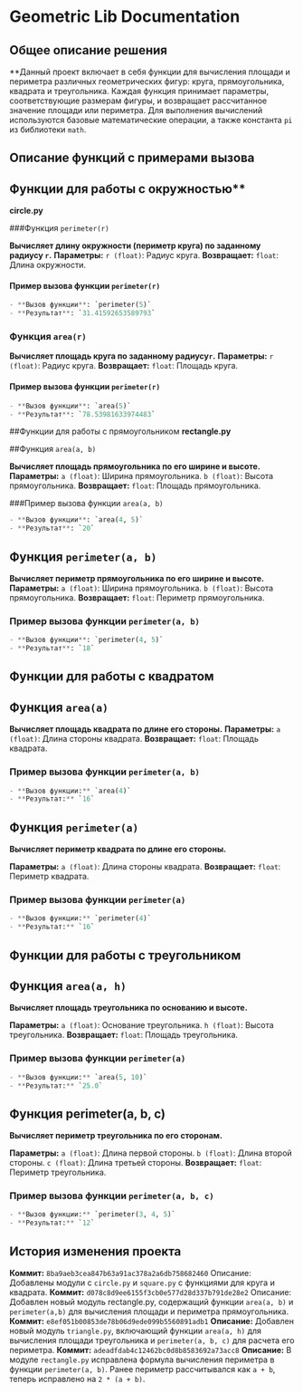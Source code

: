 # **Geometric Lib Documentation** 
## **Общее описание решения**
**Данный проект включает в себя функции для вычисления площади и периметра различных геометрических фигур: круга, прямоугольника, квадрата и треугольника. Каждая функция принимает параметры, соответствующие размерам фигуры, и возвращает рассчитанное значение площади или периметра. Для выполнения вычислений используются базовые математические операции, а также константа `pi` из библиотеки `math`.

## Описание функций с примерами вызова

## Функции для работы с окружностью**
**circle.py**

###Функция `perimeter(r)`

**Вычисляет длину окружности (периметр круга) по заданному радиусу `r`.**
**Параметры:**
`r (float)`: Радиус круга.
**Возвращает:**
`float`: Длина окружности.

#### Пример вызова функции `perimeter(r)`
```python
- **Вызов функции**: `perimeter(5)`
- **Результат**: `31.41592653589793`
```

    
### Функция `area(r)`

**Вычисляет площадь круга по заданному радиусу`r`.**
**Параметры:**
`r (float)`: Радиус круга.
**Возвращает:**
`float`: Площадь круга.

#### Пример вызова функции `perimeter(r)`
```python
- **Вызов функции**: `area(5)`
- **Результат**: `78.53981633974483`
```

##Функции для работы с прямоугольником
**rectangle.py**

##Функция `area(a, b)`

**Вычисляет площадь прямоугольника по его ширине и высоте.**
**Параметры:**
`a (float)`: Ширина прямоугольника.
`b (float)`: Высота прямоугольника.
**Возвращает:**
`float`: Площадь прямоугольника.

###Пример вызова функции `area(a, b)`
```python
- **Вызов функции**: `area(4, 5)`
- **Результат**: `20`
```

## Функция `perimeter(a, b)`

**Вычисляет периметр прямоугольника по его ширине и высоте.**
**Параметры:**
`a (float)`: Ширина прямоугольника.
`b (float)`: Высота прямоугольника.
**Возвращает:**
`float`: Периметр прямоугольника.

### Пример вызова функции `perimeter(a, b)`
```python
- **Вызов функции**: `perimeter(4, 5)`
- **Результат**: `18`
```

## **Функции для работы с квадратом**

## Функция `area(a)`

**Вычисляет площадь квадрата по длине его стороны.**
**Параметры:**
`a (float)`: Длина стороны квадрата.
**Возвращает:**
`float`: Площадь квадрата.

### Пример вызова функции `perimeter(a, b)`
```python
- **Вызов функции:** `area(4)`
- **Результат:** `16`
```

## Функция `perimeter(a)`

**Вычисляет периметр квадрата по длине его стороны.**

**Параметры:**
`a (float)`: Длина стороны квадрата.
**Возвращает:**
`float`: Периметр квадрата.
### Пример вызова функции `perimeter(a)`
```python
- **Вызов функции:** `perimeter(4)`
- **Результат:** `16`
```

## **Функции для работы с треугольником**
## Функция `area(a, h)`

**Вычисляет площадь треугольника по основанию и высоте.**

**Параметры:**
`a (float)`: Основание треугольника.
`h (float)`: Высота треугольника.
**Возвращает:**
`float`: Площадь треугольника.
### Пример вызова функции `perimeter(a)`
```python
- **Вызов функции:** `area(5, 10)`
- **Результат:** `25.0`
```

## Функция perimeter(a, b, c)

**Вычисляет периметр треугольника по его сторонам.**

**Параметры:**
`a (float)`: Длина первой стороны.
`b (float)`: Длина второй стороны.
`c (float)`: Длина третьей стороны.
**Возвращает:**
`float`: Периметр треугольника.
### Пример вызова функции `perimeter(a, b, c)`
```python
- **Вызов функции:** `perimeter(3, 4, 5)`
- **Результат:** `12`
```

## История изменения проекта
**Коммит:** `8ba9aeb3cea847b63a91ac378a2a6db758682460`
Описание: Добавлены модули c `circle.py` и `square.py` с функциями для круга и квадрата.
**Коммит:** `d078c8d9ee6155f3cb0e577d28d337b791de28e2`
Описание: Добавлен новый модуль rectangle.py, содержащий функции `area(a, b)` и `perimeter(a,b)` для вычисления площади и периметра прямоугольника.
**Коммит:** `e8ef051b00853de78b06d9ede099b5560891adb1`
**Описание:** Добавлен новый модуль `triangle.py`, включающий функции `area(a, h)` для вычисления площади треугольника и `perimeter(a, b, c)` для расчета его периметра.
**Коммит:**  `adeadfdab4c12462bc0d8b8583692a73acc8`
**Описание:** В модуле `rectangle.py` исправлена формула вычисления периметра в функции `perimeter(a, b)`. Ранее периметр рассчитывался как `a + b`, теперь исправлено на `2 * (a + b)`.
